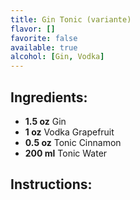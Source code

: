 ```yaml
---
title: Gin Tonic (variante)
flavor: []
favorite: false
available: true
alcohol: [Gin, Vodka]
---
```

## Ingredients:
- **1.5 oz** Gin
- **1 oz** Vodka Grapefruit
- **0.5 oz** Tonic Cinnamon
- **200 ml** Tonic Water

## Instructions:




